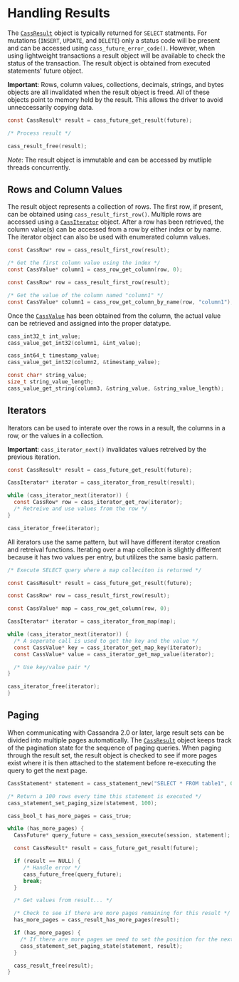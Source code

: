 # Handling Results

The [`CassResult`](http://datastax.github.io/cpp-driver/api/struct_cass_result/) object is typically returned for `SELECT` statments. For mutations (`INSERT`, `UPDATE`, and `DELETE`) only a status code will be present and can be accessed using `cass_future_error_code()`. However, when using lightweight transactions a result object will be available to check the status of the transaction. The result object is obtained from executed statements' future object.

**Important**: Rows, column values, collections, decimals, strings, and bytes objects are all invalidated when the result object is freed. All of these objects point to memory held by the result. This allows the driver to avoid unneccessarily copying data.

```c
const CassResult* result = cass_future_get_result(future);

/* Process result */

cass_result_free(result);
```

*Note*: The result object is immutable and can be accessed by mutliple threads concurrently.

## Rows and Column Values

The result object represents a collection of rows. The first row, if present, can be obtained using `cass_result_first_row()`. Multiple rows are accessed using a [`CassIterator`](http://datastax.github.io/cpp-driver/api/struct_cass_iterator/) object. After a row has been retrieved, the column value(s) can be accessed from a row by either index or by name. The iterator object can also be used with enumerated column values.

```c
const CassRow* row = cass_result_first_row(result);

/* Get the first column value using the index */
const CassValue* column1 = cass_row_get_column(row, 0);
```

```c
const CassRow* row = cass_result_first_row(result);

/* Get the value of the column named "column1" */
const CassValue* column1 = cass_row_get_column_by_name(row, "column1");
```

Once the [`CassValue`]((http://datastax.github.io/cpp-driver/api/struct_cass_value/)) has been obtained from the column, the actual value can be retrieved and assigned into the proper datatype.

```c
cass_int32_t int_value;
cass_value_get_int32(column1, &int_value);

cass_int64_t timestamp_value;
cass_value_get_int32(column2, &timestamp_value);

const char* string_value;
size_t string_value_length;
cass_value_get_string(column3, &string_value, &string_value_length);
```

## Iterators

Iterators can be used to interate over the rows in a result, the columns in a row, or the values in a collection.

**Important**: `cass_iterator_next()` invalidates values retreived by the previous iteration.

```c
const CassResult* result = cass_future_get_result(future);

CassIterator* iterator = cass_iterator_from_result(result);

while (cass_iterator_next(iterator)) {
  const CassRow* row = cass_iterator_get_row(iterator);
  /* Retreive and use values from the row */
}

cass_iterator_free(iterator);
```

All iterators use the same pattern, but will have different iterator creation and retreival functions. Iterating over a map colleciton is slightly different because it has two values per entry, but utilizes the same basic pattern.

```c
/* Execute SELECT query where a map colleciton is returned */

const CassResult* result = cass_future_get_result(future);

const CassRow* row = cass_result_first_row(result);

const CassValue* map = cass_row_get_column(row, 0);

CassIterator* iterator = cass_iterator_from_map(map);

while (cass_iterator_next(iterator)) {
  /* A seperate call is used to get the key and the value */
  const CassValue* key = cass_iterator_get_map_key(iterator);
  const CassValue* value = cass_iterator_get_map_value(iterator);

  /* Use key/value pair */
}

cass_iterator_free(iterator);
}
```

## Paging

When communicating with Cassandra 2.0 or later, large result sets can be divided into multiple pages automatically. The [`CassResult`](http://datastax.github.io/cpp-driver/api/struct_cass_result/) object keeps track of the pagination state for the sequence of paging queries. When paging through the result set, the result object is checked to see if more pages exist where it is then attached to the statement before re-executing the query to get the next page.

```c
CassStatement* statement = cass_statement_new("SELECT * FROM table1", 0);

/* Return a 100 rows every time this statement is executed */
cass_statement_set_paging_size(statement, 100);

cass_bool_t has_more_pages = cass_true;

while (has_more_pages) {
  CassFuture* query_future = cass_session_execute(session, statement);

  const CassResult* result = cass_future_get_result(future);

  if (result == NULL) {
     /* Handle error */
     cass_future_free(query_future);
     break;
  }

  /* Get values from result... */

  /* Check to see if there are more pages remaining for this result */
  has_more_pages = cass_result_has_more_pages(result);

  if (has_more_pages) {
    /* If there are more pages we need to set the position for the next execute */
    cass_statement_set_paging_state(statement, result);
  }

  cass_result_free(result);
}
```
